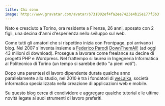 ```yaml
---
title: Chi sono
image: http://www.gravatar.com/avatar/b731002ef4fa2ee7423e4b15e177f5b3?size=128
---
```


Nato e cresciuto a Torino, ora residente a Firenze, 26 anni, sposato con 2 figli, una decina d'anni d'esperienza nello sviluppo sul web.

Come tutti gli amatori che si rispettino inizia con Frontpage, poi arrivano i blog. Nel 2007 s'inventa insieme a [Federico Parodi](www.jimmy2k.it) [DownThemAll!](http://www.downthemall.net/) (ad oggi 43 milioni di download). Prosegue a lavorare come freelance su decine di progetti PHP e Wordpress. Nel frattempo si laurea in Ingegneria Informatica al Politecnico di Torino (un tempo si sarebbe detto "a pieni voti").

Dopo una parentesi di lavoro dipendente durata qualche anno parallelamente allo studio, nel 2010 è tra i fondatori di [weLaika](http://www.welaika.com), società informatica specializzata nella creazione di applicazioni web e mobile.

Su questo blog cerca di condividere e aggregare qualche tutorial e le ultime novità legate ai suoi strumenti di lavoro preferiti.